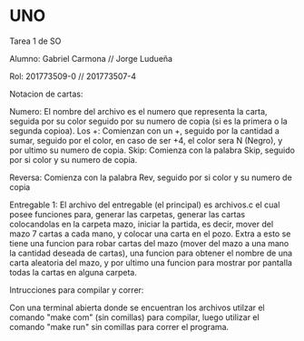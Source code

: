 # UNO
Tarea 1 de SO

Alumno: Gabriel Carmona // Jorge Ludueña

Rol:	201773509-0     // 201773507-4


Notacion de cartas:

Numero: El nombre del archivo es el numero que representa la carta, seguida por su color
		seguido por su numero de copia (si es la primera o la segunda copioa).
Los +: Comienzan con un +, seguido por la cantidad a sumar, seguido por el color, en caso
	   de ser +4, el color sera N  (Negro), y por ultimo su numero de copia.
Skip: Comienza con la palabra Skip, seguido por si color y su numero de copia.

Reversa: Comienza con la palabra Rev, seguido por si color y su numero de copia


Entregable 1: El archivo del entregable (el principal) es archivos.c el cual posee funciones para, generar las carpetas,
			  generar las cartas colocandolas en la carpeta mazo, iniciar la partida, es decir, mover del mazo 7 cartas
			  a cada mano, y colocar una carta en el pozo. Extra a esto se tiene una funcion para robar cartas del mazo
			  (mover del mazo a una mano la cantidad deseada de cartas), una funcion para obtener el nombre de una 
			  carta aleatoria del mazo, y por ultimo una funcion para mostrar por pantalla todas la cartas en alguna
			  carpeta.

Intrucciones para compilar y correr: 

Con una terminal abierta donde se encuentran los archivos utilzar el comando "make com" (sin comillas) para compilar,
luego utilizar el comando "make run" sin comillas para correr el programa.
